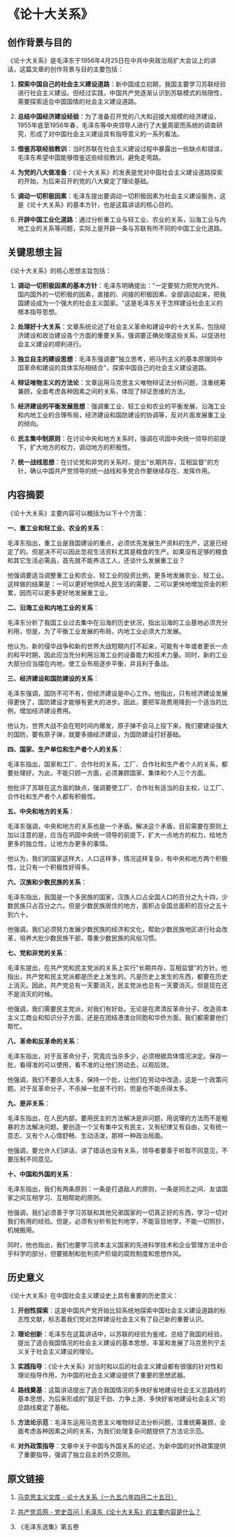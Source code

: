 # 《论十大关系》

## 创作背景与目的

《论十大关系》是毛泽东于1956年4月25日在中共中央政治局扩大会议上的讲话，这篇文章的创作背景与目的主要包括：

1. **探索中国自己的社会主义建设道路**：新中国成立初期，我国主要学习苏联经验进行社会主义建设。但经过实践，中国共产党逐渐认识到苏联模式的局限性，需要探索适合中国国情的社会主义建设道路。

2. **总结中国经济建设经验**：为了准备召开党的八大和迎接大规模的经济建设，1955年底至1956年春，毛泽东等中央领导人进行了大量周密而系统的调查研究，形成了对中国社会主义建设具有指导意义的一系列看法。

3. **借鉴苏联经验教训**：当时苏联在社会主义建设过程中暴露出一些缺点和错误，毛泽东希望中国能够借鉴这些经验教训，避免走弯路。

4. **为党的八大做准备**：《论十大关系》的发表是党对中国社会主义建设道路探索的开始，为后来召开的党的八大奠定了理论基础。

5. **调动一切积极因素**：毛泽东提出要调动一切积极因素为社会主义建设服务，这是《论十大关系》的基本方针，也是这篇讲话的核心目的。

6. **开辟中国工业化道路**：通过分析重工业与轻工业、农业的关系，沿海工业与内地工业的关系等问题，实际上是开辟一条与苏联有所不同的中国工业化道路。

## 关键思想主旨

《论十大关系》的核心思想主旨包括：

1. **调动一切积极因素的基本方针**：毛泽东明确提出："一定要努力把党内党外、国内国外的一切积极的因素，直接的、间接的积极因素，全部调动起来，把我国建设成为一个强大的社会主义国家。"这是毛泽东关于怎样建设社会主义的根本指导思想。

2. **处理好十大关系**：文章系统论述了社会主义革命和建设中的十大关系，包括经济建设和政治建设各个方面的重要关系，强调要正确处理这些关系，以促进社会主义建设的顺利进行。

3. **独立自主的建设思想**：毛泽东强调要"独立思考，把马列主义的基本原理同中国革命和建设的具体实际相结合"，探索中国自己的社会主义建设道路。

4. **辩证唯物主义的方法论**：文章运用马克思主义唯物辩证法分析问题，注重统筹兼顾，全面考虑各种因素之间的关系，体现了辩证思维的方法。

5. **经济建设的平衡发展思想**：强调重工业、轻工业和农业的平衡发展，沿海工业和内地工业的合理布局，经济建设和国防建设的协调等，反对片面发展重工业的倾向。

6. **民主集中制原则**：在讨论中央和地方关系时，强调在巩固中央统一领导的前提下，扩大地方的权力，调动地方的积极性。

7. **统一战线思想**：在讨论党和非党的关系时，提出"长期共存，互相监督"的方针，确认中国共产党领导的统一战线和多党合作要继续存在、发挥作用。

## 内容摘要

《论十大关系》主要内容可以概括为以下十个方面：

**一、重工业和轻工业、农业的关系**：

毛泽东指出，重工业是我国建设的重点，必须优先发展生产资料的生产，这是已经定了的。但是决不可以因此忽视生活资料尤其是粮食的生产。如果没有足够的粮食和其它生活必需品，首先就不能养活工人，还谈什么发展重工业？

他强调要适当调整重工业和农业、轻工业的投资比例，更多地发展农业、轻工业。这样做的结果是：一可以更好地供给人民生活的需要，二可以更快地增加资金的积累，因而可以更多更好地发展重工业。

**二、沿海工业和内地工业的关系**：

毛泽东分析了我国工业过去集中在沿海的历史状况，指出沿海的工业基地必须充分利用，但是，为了平衡工业发展的布局，内地工业必须大力发展。

他认为，新的侵华战争和新的世界大战短期内打不起来，可能有十年或者更长一点的和平时期，因此应当充分利用沿海工业的设备能力和技术力量。同时，新的工业大部分应当摆在内地，使工业布局逐步平衡，并且利于备战。

**三、经济建设和国防建设的关系**：

毛泽东强调，国防不可不有，但经济建设是中心工作。他指出，只有经济建设发展得更快了，国防建设才能够有更大的进步。因此，要把军政费用降到一个适当的比例，增加经济建设费用。

他认为，世界大战不会在短时间内爆发，原子弹不会马上投下来，我们要建设强大的国防，要有原子弹，就要多搞经济建设，为国防建设打好基础。

**四、国家、生产单位和生产者个人的关系**：

毛泽东指出，国家和工厂、合作社的关系，工厂、合作社和生产者个人的关系，都要处理好。为此，不能只顾一方面，必须兼顾国家、集体和个人三个方面。

他批评了苏联在这方面的缺点，强调要使工厂、合作社有适当的自主权，让工厂、合作社和生产者个人都有积极性。

**五、中央和地方的关系**：

毛泽东强调，中央和地方的关系也是一个矛盾。解决这个矛盾，目前需要在原则上加以注意的是，应当在巩固中央统一领导的前提下，扩大一点地方的权力，给地方更多的独立性，让地方办更多的事情。

他认为，我们的国家这样大，人口这样多，情况这样复杂，有中央和地方两个积极性，比只有一个积极性好得多。

**六、汉族和少数民族的关系**：

毛泽东指出，我国是一个多民族的国家，汉族人口占全国人口的百分之九十四，少数民族只占百分之六。但是少数民族居住的地方，面积占全国总面积的百分之五十到六十。

他强调，我们必须努力发展少数民族的经济和文化，帮助少数民族地区进行社会改革，培养大批少数民族干部，尊重少数民族的风俗习惯。

**七、党和非党的关系**：

毛泽东提出，在共产党和民主党派的关系上实行"长期共存，互相监督"的方针。他指出，共产党和民主党派都是历史上发生的。凡是历史上发生的东西，都要在历史上消灭。因此，共产党总有一天要消灭，民主党派也总有一天要消灭。但是现在还不是消灭的时候。

他强调，我们需要民主党派，对我们有好处。无论是在肃清反革命分子、改造资本主义工商业和知识分子方面，还是在团结港澳台同胞和华侨方面，我们都需要他们帮忙。

**八、革命和反革命的关系**：

毛泽东指出，对于反革命分子，究竟应当杀多少，必须根据具体情况决定。保存一批，看得准的可以使用，看不准的让他们劳动去，以观后效。

他强调，我们不要杀人太多，保持一个批，让他们在劳动中改造，这是一个政策问题。对于反革命分子，不杀掉一批是不行的，但是也不能杀得太多。

**九、是非关系**：

毛泽东指出，在人民内部，要用民主的方法解决是非问题，用说理的方法而不是粗暴的方法解决问题。要创造一个又有集中又有民主，又有纪律又有自由，又有统一意志、又有个人心情舒畅、生动活泼，那样一种政治局面。

他强调，要允许人们讲话，讲了错话也没有关系，领导者要善于听取不同意见，不要压制不同意见。

**十、中国和外国的关系**：

毛泽东指出，我们有两条原则：一条是打退敌人的原则，一条是同志之间、友谊国家之间互相学习、互相帮助的原则。

他强调，我们必须善于学习苏联和其他兄弟国家的一切真正好的东西，学习一切对我们有用的经验。但是，必须有分析有批判地学，不能盲目地学，不能一切照抄，机械搬用。

同时，他也指出，我们也要学习资本主义国家的先进科学技术和企业管理方法中合乎科学的部分，但要抵制和批判资产阶级的腐败制度和思想作风。

## 历史意义

《论十大关系》在中国社会主义建设史上具有重要的历史意义：

1. **开创性探索**：这是中国共产党开始比较系统地探索中国社会主义建设道路的标志性文献，标志着我们党对怎样建设社会主义有了自己新的重要认识。

2. **理论创新**：毛泽东在这篇讲话中，以苏联的经验为鉴戒，总结了我国的经验，提出了适合我国情况的社会主义建设的基本思想，丰富和发展了马克思列宁主义关于社会主义建设的理论。

3. **实践指导**：《论十大关系》对当时和以后的社会主义建设都有很强的针对性和理论指导作用，为中国的社会主义建设提供了重要的思想武器。

4. **路线奠基**：这篇讲话提出了适合我国情况的多快好省地建设社会主义总路线的基本思想，为后来形成的"鼓足干劲、力争上游、多快好省地建设社会主义"的总路线奠定了基础。

5. **方法论示范**：毛泽东运用马克思主义唯物辩证法分析问题，注重统筹兼顾，全面考虑各种因素之间的关系，为我们处理复杂问题提供了方法论示范。

6. **对外政策指导**：文章中关于中国与外国关系的论述，为新中国的对外政策提供了重要指导，强调了独立自主的外交原则。

## 原文链接

1. [马克思主义文库 - 论十大关系（一九五六年四月二十五日）](https://www.marxists.org/chinese/maozedong/marxist.org-chinese-mao-19560425.htm)

2. [共产党员网 - 党史百问 | 毛泽东《论十大关系》的主要内容是什么？](https://www.12371.cn/2022/06/30/ARTI1656578730103251.shtml)

3. 《毛泽东选集》第五卷
